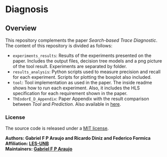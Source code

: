 # Diagnosis

## Overview
This repository complements the paper _Search-based Trace Diagnostic_.
The content of this repository is divided as follows:

- `experiments_results`: Results of the experiments presented on the paper. Includes the output files, decision tree models and a png picture of the tool result. Experiments are separated by folder.
- `results_analysis`: Python scripts used to measure precision and recall for each experiment. Scripts for plotting the boxplot also included.
- `tool`: Tool implementation as used in the paper. The inside readme shows how to run each experiment. Also, it includes the HLS specification for each requirement shown in the paper.
- `ThEodorE_D_Appendix`: Paper Appendix with the result comparison between _Tool_ and _Prediction_. Also available in [here](https://zenodo.org/records/12520835).

### License

The source code is released under a [MIT license](LICENSE).

**Authors: Gabriel F P Araujo and Ricardo Diniz and Federico Formica<br />
Affiliation: [LES-UNB](https://les.unb.br/ladecic/)<br />
Maintainers: [Gabriel F P Araujo](mailto:gabriel.fp.araujo@gmail.com)**
